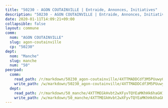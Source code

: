 ```yaml
---
title: "50230 - AGON COUTAINVILLE | Entraide, Annonces, Initiatives"
description: "50230 - AGON COUTAINVILLE | Entraide, Annonces, Initiatives"
date: 2020-01-11T14:09:21+09:00
collapsible: false
layout: commune
comm:
  nom: "AGON COUTAINVILLE"
  slug: agon-coutainville
  cp: "50230"
dept:
  nom: "Manche"
  slug: manche
  num: "50"
peerpad:
  comm:
    read_path: /r/markdown/50230_agon-coutainville/4XTTMADDCdf3M5PUuwyGYmK8kki14oN3fJQE3xixD2DmfAbof
    write_path: /w/markdown/50230_agon-coutainville/4XTTMADDCdf3M5PUuwyGYmK8kki14oN3fJQE3xixD2DmfAbof-K3TgTmpGkzhuUJXeXuW2PTWTFgZhTwBgVn1tDwMqWx993jNJhskt8aCcn88hZLNf2AGGBoF13XKy8F1LuhkwMyXDTuhh4HiQTRinCpnsJZGavHUrcwFuiqtsvSqd1uTZwcRNcCzd
  dept:
    read_path: /r/markdown/50_manche/4XTTMEGkHvbt2wXFyvTQYEaMKhHk6haGH1SzsRNevKgBDTuXr
    write_path: /w/markdown/50_manche/4XTTMEGkHvbt2wXFyvTQYEaMKhHk6haGH1SzsRNevKgBDTuXr-K3TgUSx1rwmRRLqHcTLLdo4dVfTRKvf94KKagmUFPevWSp2f9nuc6fJF25TtLArzK8teuQ5TvuAMqW38N2MYgT18hBoXtjmKX9WuSn2vkujmSJPp3gF4gsuMmfEM8Th4Ap94heFE
---
```


